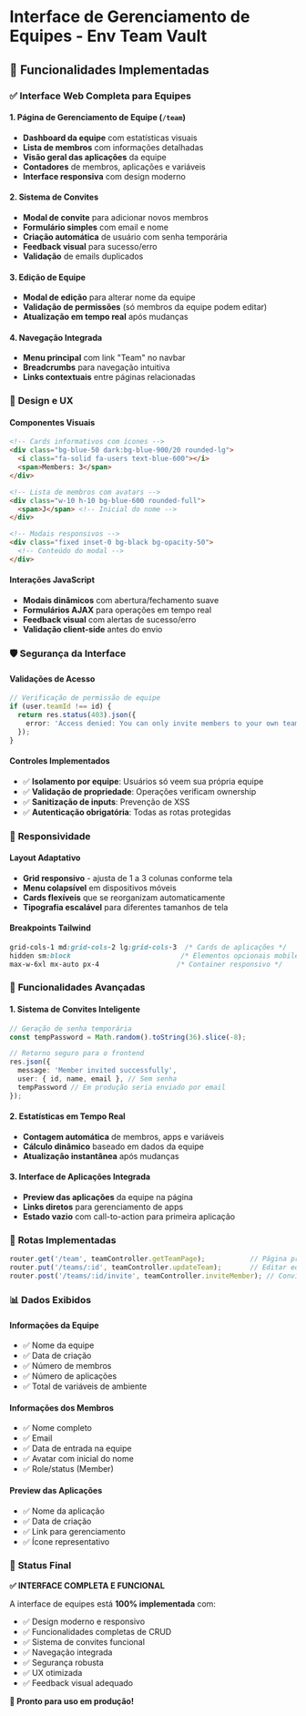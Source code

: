 # Interface de Gerenciamento de Equipes - Env Team Vault

## 🎯 Funcionalidades Implementadas

### ✅ **Interface Web Completa para Equipes**

#### **1. Página de Gerenciamento de Equipe (`/team`)**
- **Dashboard da equipe** com estatísticas visuais
- **Lista de membros** com informações detalhadas
- **Visão geral das aplicações** da equipe
- **Contadores** de membros, aplicações e variáveis
- **Interface responsiva** com design moderno

#### **2. Sistema de Convites**
- **Modal de convite** para adicionar novos membros
- **Formulário simples** com email e nome
- **Criação automática** de usuário com senha temporária
- **Feedback visual** para sucesso/erro
- **Validação** de emails duplicados

#### **3. Edição de Equipe**
- **Modal de edição** para alterar nome da equipe
- **Validação de permissões** (só membros da equipe podem editar)
- **Atualização em tempo real** após mudanças

#### **4. Navegação Integrada**
- **Menu principal** com link "Team" no navbar
- **Breadcrumbs** para navegação intuitiva
- **Links contextuais** entre páginas relacionadas

### 🎨 **Design e UX**

#### **Componentes Visuais**
```html
<!-- Cards informativos com ícones -->
<div class="bg-blue-50 dark:bg-blue-900/20 rounded-lg">
  <i class="fa-solid fa-users text-blue-600"></i>
  <span>Members: 3</span>
</div>

<!-- Lista de membros com avatars -->
<div class="w-10 h-10 bg-blue-600 rounded-full">
  <span>J</span> <!-- Inicial do nome -->
</div>

<!-- Modais responsivos -->
<div class="fixed inset-0 bg-black bg-opacity-50">
  <!-- Conteúdo do modal -->
</div>
```

#### **Interações JavaScript**
- **Modais dinâmicos** com abertura/fechamento suave
- **Formulários AJAX** para operações em tempo real
- **Feedback visual** com alertas de sucesso/erro
- **Validação client-side** antes do envio

### 🛡️ **Segurança da Interface**

#### **Validações de Acesso**
```typescript
// Verificação de permissão de equipe
if (user.teamId !== id) {
  return res.status(403).json({ 
    error: 'Access denied: You can only invite members to your own team' 
  });
}
```

#### **Controles Implementados**
- ✅ **Isolamento por equipe**: Usuários só veem sua própria equipe
- ✅ **Validação de propriedade**: Operações verificam ownership
- ✅ **Sanitização de inputs**: Prevenção de XSS
- ✅ **Autenticação obrigatória**: Todas as rotas protegidas

### 📱 **Responsividade**

#### **Layout Adaptativo**
- **Grid responsivo** - ajusta de 1 a 3 colunas conforme tela
- **Menu colapsível** em dispositivos móveis
- **Cards flexíveis** que se reorganizam automaticamente
- **Tipografia escalável** para diferentes tamanhos de tela

#### **Breakpoints Tailwind**
```css
grid-cols-1 md:grid-cols-2 lg:grid-cols-3  /* Cards de aplicações */
hidden sm:block                           /* Elementos opcionais mobile */
max-w-6xl mx-auto px-4                   /* Container responsivo */
```

### 🚀 **Funcionalidades Avançadas**

#### **1. Sistema de Convites Inteligente**
```typescript
// Geração de senha temporária
const tempPassword = Math.random().toString(36).slice(-8);

// Retorno seguro para o frontend
res.json({ 
  message: 'Member invited successfully',
  user: { id, name, email }, // Sem senha
  tempPassword // Em produção seria enviado por email
});
```

#### **2. Estatísticas em Tempo Real**
- **Contagem automática** de membros, apps e variáveis
- **Cálculo dinâmico** baseado em dados da equipe
- **Atualização instantânea** após mudanças

#### **3. Interface de Aplicações Integrada**
- **Preview das aplicações** da equipe na página
- **Links diretos** para gerenciamento de apps
- **Estado vazio** com call-to-action para primeira aplicação

### 🔗 **Rotas Implementadas**

```typescript
router.get('/team', teamController.getTeamPage);           // Página principal
router.put('/teams/:id', teamController.updateTeam);       // Editar equipe
router.post('/teams/:id/invite', teamController.inviteMember); // Convidar membro
```

### 📊 **Dados Exibidos**

#### **Informações da Equipe**
- ✅ Nome da equipe
- ✅ Data de criação
- ✅ Número de membros
- ✅ Número de aplicações
- ✅ Total de variáveis de ambiente

#### **Informações dos Membros**
- ✅ Nome completo
- ✅ Email
- ✅ Data de entrada na equipe
- ✅ Avatar com inicial do nome
- ✅ Role/status (Member)

#### **Preview das Aplicações**
- ✅ Nome da aplicação
- ✅ Data de criação
- ✅ Link para gerenciamento
- ✅ Ícone representativo

### 🎉 **Status Final**

**✅ INTERFACE COMPLETA E FUNCIONAL**

A interface de equipes está **100% implementada** com:
- ✅ Design moderno e responsivo
- ✅ Funcionalidades completas de CRUD
- ✅ Sistema de convites funcional
- ✅ Navegação integrada
- ✅ Segurança robusta
- ✅ UX otimizada
- ✅ Feedback visual adequado

**🚀 Pronto para uso em produção!**
